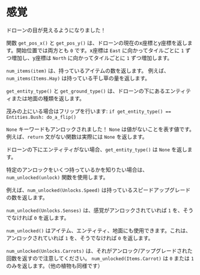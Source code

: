# 感覚
ドローンの目が見えるようになりました！

関数 `get_pos_x()` と `get_pos_y()` は、ドローンの現在のx座標とy座標を返します。開始位置では両方とも `0` です。x座標は `East` に向かってタイルごとに `1` ずつ増加し、y座標は `North` に向かってタイルごとに `1` ずつ増加します。

`num_items(item)` は、持っているアイテムの数を返します。
例えば、`num_items(Items.Hay)` は持っている干し草の量を返します。

`get_entity_type()` と `get_ground_type()` は、ドローンの下にあるエンティティまたは地面の種類を返します。

茂みの上にいる場合はフリップを行います:
`if get_entity_type() == Entities.Bush:
	do_a_flip()`

`None` キーワードもアンロックされました！ `None` は値がないことを表す値です。
例えば、`return` 文がない関数は実際には `None` を返します。

ドローンの下にエンティティがない場合、`get_entity_type()` は `None` を返します。


特定のアンロックをいくつ持っているかを知りたい場合は、`num_unlocked(unlock)` 関数を使用します。

例えば、`num_unlocked(Unlocks.Speed)` は持っているスピードアップグレードの数を返します。

`num_unlocked(Unlocks.Senses)` は、感覚がアンロックされていれば `1` を、そうでなければ `0` を返します。

`num_unlocked()` はアイテム、エンティティ、地面にも使用できます。これは、アンロックされていれば `1` を、そうでなければ `0` を返します。

`num_unlocked(Unlocks.Carrots)` は、それがアンロック/アップグレードされた回数を返すので注意してください。
`num_unlocked(Items.Carrot)` は `0` または `1` のみを返します。（他の植物も同様です）